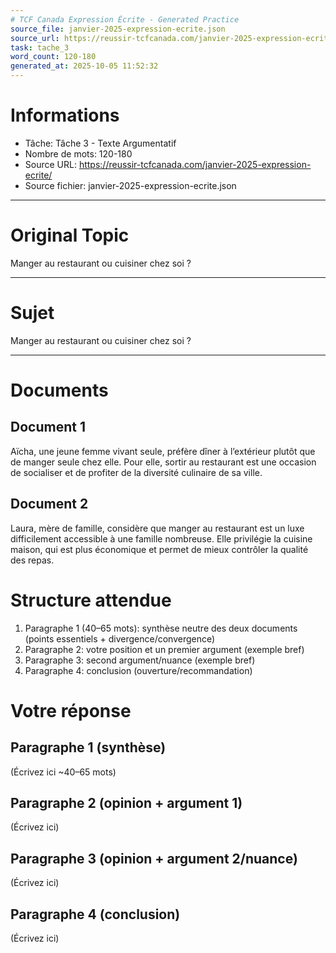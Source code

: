 ```yaml
---
# TCF Canada Expression Écrite - Generated Practice
source_file: janvier-2025-expression-ecrite.json
source_url: https://reussir-tcfcanada.com/janvier-2025-expression-ecrite/
task: tache_3
word_count: 120-180
generated_at: 2025-10-05 11:52:32
---
```


# Informations
- Tâche: Tâche 3 - Texte Argumentatif
- Nombre de mots: 120-180
- Source URL: https://reussir-tcfcanada.com/janvier-2025-expression-ecrite/
- Source fichier: janvier-2025-expression-ecrite.json

---

# Original Topic
Manger au restaurant ou cuisiner chez soi ?

---

# Sujet
Manger au restaurant ou cuisiner chez soi ?

---
# Documents
## Document 1
Aïcha, une jeune femme vivant seule, préfère dîner à l’extérieur plutôt que de manger seule chez elle. Pour elle, sortir au restaurant est une occasion de socialiser et de profiter de la diversité culinaire de sa ville.

## Document 2
Laura, mère de famille, considère que manger au restaurant est un luxe difficilement accessible à une famille nombreuse. Elle privilégie la cuisine maison, qui est plus économique et permet de mieux contrôler la qualité des repas.

# Structure attendue
1) Paragraphe 1 (40–65 mots): synthèse neutre des deux documents (points essentiels + divergence/convergence)
2) Paragraphe 2: votre position et un premier argument (exemple bref)
3) Paragraphe 3: second argument/nuance (exemple bref)
4) Paragraphe 4: conclusion (ouverture/recommandation)

# Votre réponse
## Paragraphe 1 (synthèse)
(Écrivez ici ~40–65 mots)

## Paragraphe 2 (opinion + argument 1)
(Écrivez ici)

## Paragraphe 3 (opinion + argument 2/nuance)
(Écrivez ici)

## Paragraphe 4 (conclusion)
(Écrivez ici)

